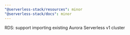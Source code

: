 ```yaml
---
"@serverless-stack/resources": minor
"@serverless-stack/docs": minor
---
```


RDS: support importing existing Aurora Serverless v1 cluster
